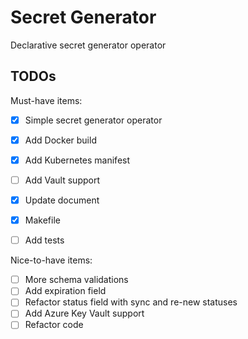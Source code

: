 # Secret Generator

Declarative secret generator operator

## TODOs

Must-have items:
- [x] Simple secret generator operator
- [x] Add Docker build
- [x] Add Kubernetes manifest
- [ ] Add Vault support
- [x] Update document
- [x] Makefile
- [ ] Add tests


Nice-to-have items:
- [ ] More schema validations
- [ ] Add expiration field
- [ ] Refactor status field with sync and re-new statuses
- [ ] Add Azure Key Vault support
- [ ] Refactor code
